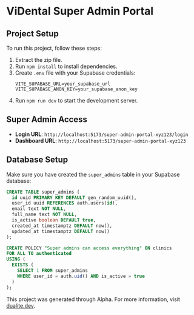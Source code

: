 # ViDental Super Admin Portal

## Project Setup

To run this project, follow these steps:

1. Extract the zip file.
2. Run `npm install` to install dependencies.
3. Create `.env` file with your Supabase credentials:
   ```
   VITE_SUPABASE_URL=your_supabase_url
   VITE_SUPABASE_ANON_KEY=your_supabase_anon_key
   ```
4. Run `npm run dev` to start the development server.

## Super Admin Access

- **Login URL**: `http://localhost:5173/super-admin-portal-xyz123/login`
- **Dashboard URL**: `http://localhost:5173/super-admin-portal-xyz123`

## Database Setup

Make sure you have created the `super_admins` table in your Supabase database:

```sql
CREATE TABLE super_admins (
  id uuid PRIMARY KEY DEFAULT gen_random_uuid(),
  user_id uuid REFERENCES auth.users(id),
  email text NOT NULL,
  full_name text NOT NULL,
  is_active boolean DEFAULT true,
  created_at timestamptz DEFAULT now(),
  updated_at timestamptz DEFAULT now()
);

CREATE POLICY "Super admins can access everything" ON clinics
FOR ALL TO authenticated
USING (
  EXISTS (
    SELECT 1 FROM super_admins 
    WHERE user_id = auth.uid() AND is_active = true
  )
);
```

This project was generated through Alpha. For more information, visit [dualite.dev](https://dualite.dev).